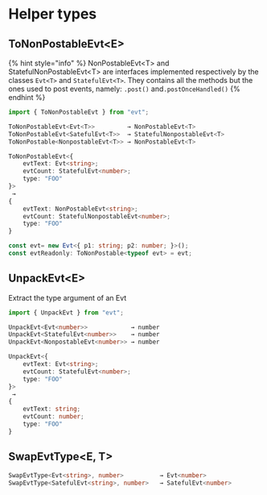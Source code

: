 # Helper types

## ToNonPostableEvt&lt;E&gt;

{% hint style="info" %}
NonPostableEvt&lt;T&gt; and StatefulNonPostableEvt&lt;T&gt; are interfaces implemented respectively by the classes `Evt<T>` and `StatefulEvt<T>`. They contains all the methods but the ones used to post events, namely: `.post()` and`.postOnceHandled()`
{% endhint %}

```typescript
import { ToNonPostableEvt } from "evt";

ToNonPostableEvt<Evt<T>>         → NonPostableEvt<T>
ToNonPostableEvt<SatefulEvt<T>>  → StatefulNonpostableEvt<T>
ToNonPostable<NonpostableEvt<T>> → NonPostableEvt<T>

ToNonPostableEvt<{ 
    evtText: Evt<string>; 
    evtCount: StatefulEvt<number>; 
    type: "FOO" 
}> 
 → 
{ 
    evtText: NonPostableEvt<string>; 
    evtCount: StatefulNonpostableEvt<number>; 
    type: "FOO"
}

const evt= new Evt<{ p1: string; p2: number; }>();
const evtReadonly: ToNonPostable<typeof evt> = evt;
```

## UnpackEvt&lt;E&gt;

Extract the type argument of an Evt 

```typescript
import { UnpackEvt } from "evt";

UnpackEvt<Evt<number>>            → number
UnpackEvt<StatefulEvt<number>>    → number
UnpackEvt<NonpostableEvt<number>> → number

UnpackEvt<{ 
    evtText: Evt<string>; 
    evtCount: StatefulEvt<number>; 
    type: "FOO" 
}> 
 → 
{ 
    evtText: string; 
    evtCount: number; 
    type: "FOO"
}
```

## SwapEvtType&lt;E, T&gt;

```typescript
SwapEvtType<Evt<string>, number>          → Evt<number>
SwapEvtType<SatefulEvt<string>, number>   → SatefulEvt<number>
```



